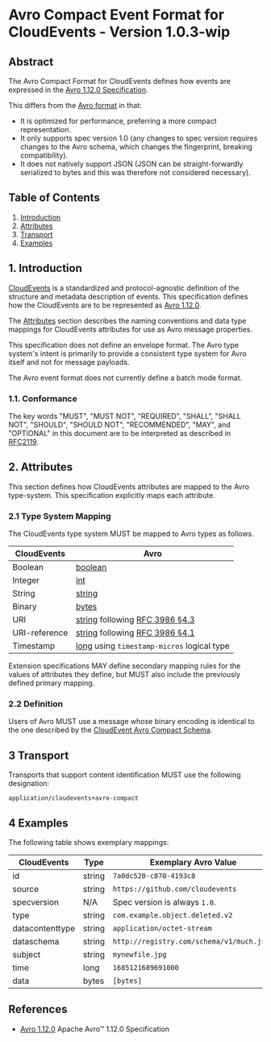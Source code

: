 # Avro Compact Event Format for CloudEvents - Version 1.0.3-wip

## Abstract

The Avro Compact Format for CloudEvents defines how events are expressed in
the [Avro 1.12.0 Specification][avro-spec].

This differs from the [Avro format](../formats/avro-format.md) in that:

- It is optimized for performance, preferring a more compact representation.
- It only supports spec version 1.0 (any changes to spec version requires changes to the Avro schema,
  which changes the fingerprint, breaking compatibility).
- It does not natively support JSON (JSON can be straight-forwardly serialized 
  to bytes and this was therefore not considered necessary).

## Table of Contents

1. [Introduction](#1-introduction)
2. [Attributes](#2-attributes)
3. [Transport](#3-transport)
4. [Examples](#4-examples)

## 1. Introduction

[CloudEvents][ce] is a standardized and protocol-agnostic definition of the
structure and metadata description of events. This specification defines how the
CloudEvents are to be represented as [Avro 1.12.0][avro-primitives].

The [Attributes](#2-attributes) section describes the naming conventions and
data type mappings for CloudEvents attributes for use as Avro message
properties.

This specification does not define an envelope format. The Avro type system's
intent is primarily to provide a consistent type system for Avro itself and not
for message payloads.

The Avro event format does not currently define a batch mode format.

### 1.1. Conformance

The key words "MUST", "MUST NOT", "REQUIRED", "SHALL", "SHALL NOT", "SHOULD",
"SHOULD NOT", "RECOMMENDED", "MAY", and "OPTIONAL" in this document are to be
interpreted as described in [RFC2119][rfc2119].

## 2. Attributes

This section defines how CloudEvents attributes are mapped to the Avro
type-system. This specification explicitly maps each attribute.

### 2.1 Type System Mapping

The CloudEvents type system MUST be mapped to Avro types as follows.

| CloudEvents   | Avro                                                                   |
|---------------|------------------------------------------------------------------------|
| Boolean       | [boolean][avro-primitives]                                             |
| Integer       | [int][avro-primitives]                                                 |
| String        | [string][avro-primitives]                                              |
| Binary        | [bytes][avro-primitives]                                               |
| URI           | [string][avro-primitives] following [RFC 3986 §4.3][rfc3986-section43] |
| URI-reference | [string][avro-primitives] following [RFC 3986 §4.1][rfc3986-section41] |
| Timestamp     | [long][avro-primitives]  using `timestamp-micros` logical type         |

Extension specifications MAY define secondary mapping rules for the values of
attributes they define, but MUST also include the previously defined primary
mapping.

### 2.2 Definition

Users of Avro MUST use a message whose binary encoding is identical to the one
described by the [CloudEvent Avro Compact Schema](cloudevents-compact.avsc).

## 3 Transport

Transports that support content identification MUST use the following designation:

```text
application/cloudevents+avro-compact
```

## 4 Examples

The following table shows exemplary mappings:

| CloudEvents     | Type   | Exemplary Avro Value                      |
|-----------------|--------|-------------------------------------------|
| id              | string | `7a0dc520-c870-4193c8`                    |
| source          | string | `https://github.com/cloudevents`          |
| specversion     | N/A    | Spec version is always `1.0`.             |
| type            | string | `com.example.object.deleted.v2`           |
| datacontenttype | string | `application/octet-stream`                |
| dataschema      | string | `http://registry.com/schema/v1/much.json` |
| subject         | string | `mynewfile.jpg`                           |
| time            | long   | `1685121689691000`                        |
| data            | bytes  | `[bytes]`                                 |

## References

- [Avro 1.12.0][avro-spec] Apache Avro™ 1.12.0 Specification

[avro-spec]: http://avro.apache.org/docs/1.12.0/spec.html
[avro-primitives]: http://avro.apache.org/docs/1.12.0/spec.html#schema_primitive
[avro-logical-types]: http://avro.apache.org/docs/1.12.0/spec.html#Logical+Types
[avro-unions]: http://avro.apache.org/docs/1.12.0/spec.html#Unions
[ce]: ../spec.md
[rfc2119]: https://tools.ietf.org/html/rfc2119
[rfc3986-section41]: https://tools.ietf.org/html/rfc3986#section-4.1
[rfc3986-section43]: https://tools.ietf.org/html/rfc3986#section-4.3
[rfc3339]: https://tools.ietf.org/html/rfc3339
